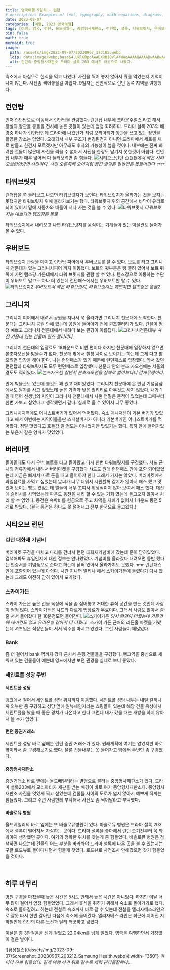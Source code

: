 ```yaml
---
title: 영국여행 9일차 - 런던
# description: Examples of text, typography, math equations, diagrams, flowcharts, pictures, videos, and more.
date: 2023-09-07
categories: [여행, 2023 영국여행]
tags: [여행, 영국, 런던, 올드베일리, 중앙형사재판소, 런던탑, 셜록, 타워브릿지, 우버보트, 그리니치, 그리니치천문대, 천문대, 본초자오선]
pin: false
math: true
mermaid: true
image:
  path: /assets/img/2023-09-07/20230907_173105.webp
  lqip: data:image/webp;base64,UklGRpoAAABXRUJQVlA4WAoAAAAQAAAADwAABwAAQUxQSDIAAAARL0AmbZurmr57yyIiqE8oiG0bejIYEQTgqiDA9vqnsUSI6H+oAERp2HZ65qP/VIAWAFZQOCBCAAAA8AEAnQEqEAAIAAVAfCWkAALp8sF8rgRgAP7o9FDvMCkMde9PK7euH5M1m6VWoDXf2FkP3BqV0ZYbO6NA/VFIAAAA
  alt: 런던의 중앙형사재판소 드라마 셜록 203 에서도 배경으로 나왔다.
---
```


숙소에서 아침으로 한식을 먹고 나왔다. 사진을 찍어 놓지 않아서 뭐를 먹었는지 기억이 나지 않는다. 사진좀 찍어놓을걸 아쉽다. 9일차는 전반적으로 런던 동쪽 지역을 여행했다.

## 런던탑
먼저 런던탑으로 이동해서 런던탑을 관람했다. 런던탑 내부에 크라운주얼스 라고 해서 왕실의 왕관들 봉들을 전시해 놓은 곳들이 있는데 엄청 화려하다. 드라마 셜록 203의 배경중 하나가 런던탑인데 드라마에 나왔던거 처럼 모리아티가 왕관을 쓰고 있는 장면을 촬영한 장소는 없었다. 오래되서 내부 구조가 변경된건지 아니면 드라마에서 세트를 새로 만들고 한건지 모르겠지만 아무래도 후자의 가능성이 높을 것이다. 내부에는 진짜 화려한 것들이 많은데 사진을 찍을 수 없어서 사진을 한장도 남기지 못한것이 아쉽다. 런던탑 내부가 매우 넓어서 다 둘러보려면 좀 힘들다.
![시티오브런던](/assets/img/2023-09-07/20230907_094756.webp)
_런던탑에서 찍은 시티오브런던방면 사진이다. 사진 오른쪽에 오이처럼 생긴 빌딩은 일반인은 못들어간다 ㅠㅠ_

## 타워브릿지
런더탑을 쭉 둘러보고 나오면 타워브릿지가 보인다. 타워브릿지가 올라가는 것을 보지는 못했지만 타워브릿지 위에 올라가보기는 했다. 타워브릿지 위의 공간에서 바닥이 유리로 되어 있어서 밑에 자동차와 배들이 지나 가는 것을 볼 수 있다. 
![타워브릿지](/assets/img/2023-09-07/20230907_100846.webp)
_타워브릿지는 예쁘지만 템즈강은 똥물_

타워브릿지에서 내려오고 나면 타워브릿지를 움직이는 기계들이 있는 박물관도 들어가 볼 수 있다.
​
## 우버보트
타워브릿지 관람을 마치고 런던탑 피어에서 우버보트를 탈 수 있다. 보트를 타고 그리니치 천문대가 있는 그리니치피어 까지 이동했다. 보트의 뒷부분은 뻥 뚤려 있어서 보트 뒤쪽에 가면 탬스강 가운데에서 타워 브릿지를 관람 할 수 있다. 템즈강으로 이동하는 수단이 우버보트 말고도 하나 더 있는데 런던패스에서는 우버보트만 탈 수 있다. 
![타워브릿지2](/assets/img/2023-09-07/20230907_111056.webp)
_우버보트서 찍은 타워브릿지, 타워브릿지는 예쁘지만 템즈강은 똥물2_

## 그리니치
그리니치 피어에서 내려서 공원을 지나서 쭉 올라가면 그리니치 천문대에 도착한다. 천문대는 그리니치 공원 안에 있는데 공원에 들어아기 전에 퀸즈갤러리가 있다. 건물이 엄청 예쁘고 그리니치 천문대에서 내려다 보는 관경이 아름답다.
![그리니치천문대뷰](/assets/img/2023-09-07/20230907_121855.webp)
_사진 가운데 있는 건물이 퀸즈 갤러리다._

그리니치 천문대의 입장료도 18파운드로 비싼 편이다 하지만 천문대에 입장하지 않으면 본초자오선을 밟을수가 없다. 천문대 밖에서 철창 사이로 보이기는 하는데 그게 다고 밟으려면 입장을 해야 한다. 나는 런던패스가 있기 때문에 런던패스로 입장했다. 앞서 갔던 런던탑과 타워브릿지도 모두 런던패스로 입장했다.
천문대 안의 본초 자오선에는 서울의 경도도 적혀있다. 
![본초자오선](/assets/img/2023-09-07/20230907_121712.webp)
_살면서 본초자오선을 실제로 밟아보다니 감개무량하다._

안에 박물관도 있는데 볼것도 꽤 있고 재미있었다. 
그리니치 천문대에 온 만큼 기념품샾에서도 뭔가를 사고 싶었느데 높은 가격과 낮은 퀄리티로 아무것도 사지 않았다. 내가 1일때 영어 선생님의 지인이 그리니치 천문대에서 사온 연필은 준적이 있었는데 그때부터 한번 가보고 싶었다고 생각했던거 같다. 실제로 올 수 있어서 너무 좋았다.

그리니치지역에도 어니스트버거가 있어서 먹어봤다. 숙소 매니저님이 기본 버거가 맛있다고 해서 이번에는 지역이름을딴 스페셜버거가 아니라 기본버거인 어니스트버거를 먹어봤다. 정말 맛있다고 호들갑 떨 정도는 아니었지만 맛있기는 했다. 특히 안에 들어가있는 볶은거 같은 양파가 맛있었다.

## 버러마켓​
돌아올때도 다시 우버 보트를 타고 돌아왔고 다시 한번 타워브릿지를 구경했다. 샤드 근처의 정류장에서 내려서 버러마켓을 구경했다 샤드도 원래 런던패스 안에 포함 되어있었는데 지금은 빠져서 따로 돈을 내고 들어아갸 한다 그래서 가지는 않았다. 
버러마켓에서 과일음료를 사먹고 싶었는데 날씨가 너무 더워서 시원할꺼 같지가 않아서 패스 했고 맛있어 보이는 빵도 있었는데 벌들이 너무 꼬여서 위생적이지 않아 보여서 패스 했다.
대신에 슬러시를 사먹었는데 파운드 동전을 처리 할 수 있는 기회 였는데 들고오지 않아서 처리 할 수 없었다. 동전은 숙박비를 현금으로 주고 차액을 지폐가 없어서 1파운드 동전 5개로 받았다. (결국 동전은 하나도 못 털어내고 전부 한국으로 들고왔다.)

## 시티오브 런던
### 런던 대화재 기념비
버러마켓 구경을 마치고 다리를 건너서 런던 대화재기념비에 갔는데 문이 닫혀있었다. 검색해봐도 휴일인지에 대한 정보는 안나왔었다. 기념비를 올라갔다 내려오면 등반 했다는 인증서를 기념품으로 준다고 하는데 닫혀 있어서 올라가지도 못했다. ㅠㅠ 런던패스 안에 포함되어 있는데 아쉽다. 시간 지나면 열리나 해서 스카이가든에 들렸다가 다시 왔는데 그래도 여전히 닫혀 있어서 포기했다.

### 스카이가든
스카이 가든은 높은 건물 옥상에 식물 좀 심어놓고 거대한 휴식 공간을 만든 것인데 사람이 엄청 많다. 스카이가든은 샤드와 다르게 입장료가 무료이다. 그래서 사람도 많아서 좀 줄 서서 들어갔다 한 10분정도면 들어간다.
![스카이가든](/assets/img/2023-09-07/20230907_153255.webp)
_당시 런던이 더웠는데 가든안에 에어컨도 없고 유리온실 같아서 더 더웠다._
​
스카이 가든 근처의 리든홀 마켓을 가봤는데 셔츠입은 직장인들이 서서 맥주를 마시고 있었다. 그런 사람들이 꽤많았다. 

### Bank
좀 더 걸어서 bank 역까지 갔다 근처서 은행 건물들을 구경했다. 뱅크역을 중심으로 세워져 있는 건물들이 예쁜데 영드에서만 보던 관경을 실제로 보니 좋았다.

### 세인트폴 성당 주변
#### 세인트폴 성당
뱅크에서 걸어서 세인트폴 성당 위치까지 이동했다. 세인트폴 성당 내부는 내일 갈꺼니까 외부만 좀 구경하고 성당 옆에 원뉴체인지라는 쇼핑몰이 있는데 해당 건물 옥상에서 세인트폴을 봤을 때 좋은 경치가 나온다고 한다 그런데 내가 갔을 때는 개방을 하지 않아서 볼 수가 없었다. 

#### 런던 증권거래소
세인트폴 성당 바로 옆에는 런던 증권 거래소가 있다. 원래계획에 여기는 없었지만 바로 옆이라서 좀 구경해보기로 했다. 물론 건물내부는 못 들어가고 밖에서 주변만 좀 구경했다.

#### 중앙형사재판소
증권거래소 바로 옆에는 올드베일리라는 별명으로 불리는 중앙형사재판소가 있다. 드라마 셜록203에서 모리아티가 재판을 받는 배경이 바로 여기 중앙형사재판소다. 중앙형사재판소 사진을 멋있게 찍고 싶었는데 건물들 사이의 도로가 넓지 않아서 예쁘게 직끼는 힘들었다. 그리고 주변 사람한테 부탁해서 사진도 좀 찍어달라고 부탁했다.

#### 바솔로뮤 병원
올드베일리의 바로 옆에는 또 바솔로뮤병원이 있다. 마솔로뮤 병원은 드라마 셜록 203에서 셜록이 떨어져서 자살하는 곳이다. 드라마 셜록을 좋아해서 런던 오기전부터 꼭 와봐야지 생각했던 곳이다. 여기의 정확한 위치를 찾는게 좀 힘들었다. 바솔로뮤 병원은 검색하면 나오는데 건물의 어느 부분을 바라봐야 드라마 셜록에 나온 곳을 볼 수 있는지는 구글 로드뷰로 돌아다니면서 힘들게 찾았다. 로드뷰로 사전조사 안해갔으면 찾기 힘들었을 것이다.

​
## 하루 마무리
병원 구경을 마쳤을때 늦은 시간은 5시도 안돼서 늦은 시간은 아니었다. 하지만 이날 너무 많이 걸어서 엄청 힘들었었다. 그래서 휴식을 취하기 위해서 숙소로 돌아가기로 했다.
숙소로 돌아갈려고 하는데 전철로 숙소까지 바로 갈 수 있는데 전철을 엘리자베스라인으로 잘못 타서 한번 갈아탄 다음에 숙소에 들어갔다. 엘리자베스 라인은 최근에 지어진 지하철인데 런던의 다른 노선과 달리 깨끗하고 넓었다.

이날은 총 3만걸음을 넘게 걸었고 22.04km를 넘게 얼었다. 영국을 여행하면서 가장많이 걸은 날이다.

![삼성헬스](/assets/img/2023-09-07/Screenshot_20230907_203212_Samsung Health.webp){:width="350"}
_아아아 진짜 힘들었다. 길게 여행 하면 뒤로 갈수록 체력 관리를잘해야..._
